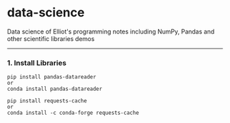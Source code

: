 # data-science
Data science of Elliot's programming notes including NumPy, Pandas and other scientific libraries demos

<hr>


### 1. Install Libraries
```
pip install pandas-datareader
or
conda install pandas-datareader

pip install requests-cache
or
conda install -c conda-forge requests-cache
```



